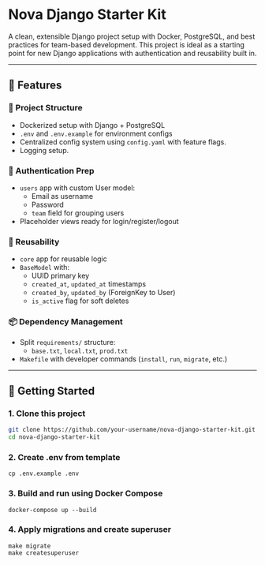 # Nova Django Starter Kit

A clean, extensible Django project setup with Docker, PostgreSQL, and best practices for team-based development. This project is ideal as a starting point for new Django applications with authentication and reusability built in.

---

## 🚀 Features

### 🔧 Project Structure
- Dockerized setup with Django + PostgreSQL
- `.env` and `.env.example` for environment configs
- Centralized config system using `config.yaml` with feature flags.
- Logging setup.

### 🔐 Authentication Prep
- `users` app with custom User model:
  - Email as username
  - Password
  - `team` field for grouping users
- Placeholder views ready for login/register/logout

### 🧱 Reusability
- `core` app for reusable logic
- `BaseModel` with:
  - UUID primary key
  - `created_at`, `updated_at` timestamps
  - `created_by`, `updated_by` (ForeignKey to User)
  - `is_active` flag for soft deletes

### 📦 Dependency Management
- Split `requirements/` structure:
  - `base.txt`, `local.txt`, `prod.txt`
- `Makefile` with developer commands (`install`, `run`, `migrate`, etc.)

---

## 🐳 Getting Started

### 1. Clone this project

```bash
git clone https://github.com/your-username/nova-django-starter-kit.git
cd nova-django-starter-kit
```
### 2. Create .env from template
```
cp .env.example .env
```
### 3. Build and run using Docker Compose
```docker-compose up --build```

### 4. Apply migrations and create superuser
```
make migrate
make createsuperuser
```
